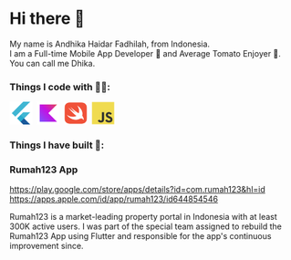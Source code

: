 # Hi there 👋

  My name is Andhika Haidar Fadhilah, from Indonesia. <br />
  I am a Full-time Mobile App Developer 📱 and Average Tomato Enjoyer 🍅. <br/>
  You can call me Dhika. <br/>
  
### Things I code with 👨‍💻:

<div>
  <img src="https://github.com/devicons/devicon/blob/master/icons/flutter/flutter-original.svg" title="Flutter" alt="Flutter" width="40" height="40"/>&nbsp;
  <img src="https://github.com/devicons/devicon/blob/master/icons/kotlin/kotlin-original.svg" title="Kotlin" alt="Kotlin" width="40" height="40"/>&nbsp;
  <img src="https://github.com/devicons/devicon/blob/master/icons/swift/swift-original.svg" title="Swift" alt="Swift" width="40" height="40"/>&nbsp;
  <img src="https://github.com/devicons/devicon/blob/master/icons/javascript/javascript-original.svg" title="Javascript" alt="Javascript" width="40" height="40"/>&nbsp;
<div>

### Things I have built 🔧:

### Rumah123 App
https://play.google.com/store/apps/details?id=com.rumah123&hl=id
https://apps.apple.com/id/app/rumah123/id644854546

Rumah123 is a market-leading property portal in Indonesia with at least 300K active users. I was part of the special team assigned to rebuild the Rumah123 App using Flutter and responsible for the app's continuous improvement since.


